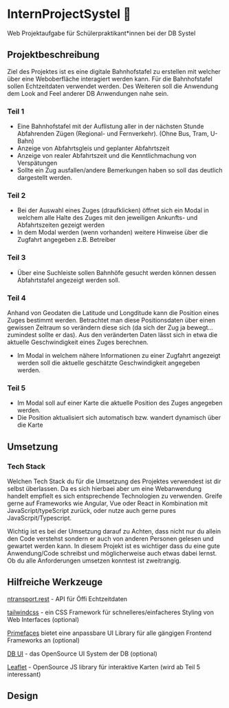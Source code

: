# InternProjectSystel 🚄
Web Projektaufgabe für Schülerpraktikant*innen bei der DB Systel

## Projektbeschreibung
Ziel des Projektes ist es eine digitale Bahnhofstafel zu erstellen mit welcher über eine Weboberfläche interagiert werden kann.
Für die Bahnhofstafel sollen Echtzeitdaten verwendet werden. Des Weiteren soll die Anwendung dem Look and Feel anderer DB Anwendungen nahe sein.

### Teil 1
- Eine Bahnhofstafel mit der Auflistung aller in der nächsten Stunde Abfahrenden Zügen (Regional- und Fernverkehr). (Ohne Bus, Tram, U-Bahn)
- Anzeige von Abfahrtsgleis und geplanter Abfahrtszeit
- Anzeige von realer Abfahrtszeit und die Kenntlichmachung von Verspätungen
- Sollte ein Zug ausfallen/andere Bemerkungen haben so soll das deutlich dargestellt werden.

### Teil 2
- Bei der Auswahl eines Zuges (draufklicken) öffnet sich ein Modal in welchem alle Halte des Zuges mit den jeweiligen Ankunfts- und Abfahrtszeiten gezeigt werden
- In dem Modal werden (wenn vorhanden) weitere Hinweise über die Zugfahrt angegeben z.B. Betreiber

### Teil 3
- Über eine Suchleiste sollen Bahnhöfe gesucht werden können dessen Abfahrtstafel angezeigt werden soll.

### Teil 4
Anhand von Geodaten die Latitude und Longditude kann die Position eines Zuges bestimmt werden. Betrachtet man diese Positionsdaten über einen gewissen Zeitraum so verändern diese sich (da sich der Zug ja bewegt... zumindest sollte er das).
Aus den veränderten Daten lässt sich in etwa die aktuelle Geschwindigkeit eines Zuges berechnen.

- Im Modal in welchem nähere Informationen zu einer Zugfahrt angezeigt werden soll die aktuelle geschätzte Geschwindigkeit angegeben werden.

### Teil 5
- Im Modal soll auf einer Karte die aktuelle Position des Zuges angegeben werden.
- Die Position aktualisiert sich automatisch bzw. wandert dynamisch über die Karte

## Umsetzung

### Tech Stack
Welchen Tech Stack du für die Umsetzung des Projektes verwendest ist dir selbst überlassen. Da es sich hierbaei aber um eine Webanwendung handelt empfielt es sich entsprechende Technologien zu verwenden.
Greife gerne auf Frameworks wie Angular, Vue oder React in Kombination mit JavaScript/typeScript zurück, oder nutze auch gerne pures JavaScrpit/Typescript.

Wichtig ist es bei der Umsetzung darauf zu Achten, dass nicht nur du allein den Code verstehst sondern er auch von anderen Personen gelesen und gewartet werden kann.
In diesem Projekt ist es wichtiger dass du eine gute Anwendung/Code schreibst und möglicherweise auch etwas dabei lernst. Ob du alle Anforderungen umsetzen konntest ist zweitrangig.

## Hilfreiche Werkzeuge
[ntransport.rest](https://transport.rest/) - API für Öffi Echtzeitdaten

[tailwindcss](https://tailwindcss.com/) - ein CSS Framework für schnelleres/einfacheres Styling von Web Interfaces (optional)

[Primefaces](https://www.primefaces.org/) bietet eine anpassbare UI Library für alle gängigen Frontend Frameworks an (optional)

[DB UI](https://db-ui.github.io/) - das OpenSource UI System der DB (optional)

[Leaflet](https://leafletjs.com/) - OpenSource JS library für interaktive Karten (wird ab Teil 5 interessant)

## Design
